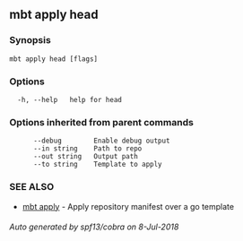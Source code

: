 ## mbt apply head



### Synopsis




```
mbt apply head [flags]
```

### Options

```
  -h, --help   help for head
```

### Options inherited from parent commands

```
      --debug        Enable debug output
      --in string    Path to repo
      --out string   Output path
      --to string    Template to apply
```

### SEE ALSO
* [mbt apply](mbt_apply.md)	 - Apply repository manifest over a go template

###### Auto generated by spf13/cobra on 8-Jul-2018
